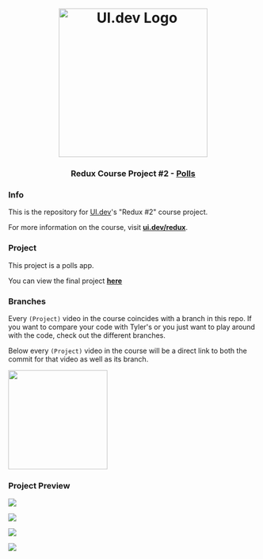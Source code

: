 <h1 align="center">
  <a href="https://ui.dev">
    <img
      src="https://ui.dev/images/logos/ui.png"
      alt="UI.dev Logo" width="300" />
  </a>
  <br />
</h1>

<h3 align="center">Redux Course Project #2 - <a href="https://ui-polls.netlify.app/">Polls</a></h3>

### Info

This is the repository for [UI.dev](https://ui.dev)'s "Redux #2" course project.

For more information on the course, visit __[ui.dev/redux](https://ui.dev/redux/)__.

### Project

This project is a polls app.

You can view the final project __[here](https://ui-polls.netlify.app/)__

### Branches

Every `(Project)` video in the course coincides with a branch in this repo. If you want to compare your code with Tyler's or you just want to play around with the code, check out the different branches.

Below every `(Project)` video in the course will be a direct link to both the commit for that video as well as its branch.

<img align='center' src='https://user-images.githubusercontent.com/2933430/53434937-df9cc300-39b4-11e9-8e8f-5bdd212cac2d.png' width='200' />

### Project Preview

![](https://user-images.githubusercontent.com/2933430/81010664-d78baf00-8e13-11ea-855e-359382ee9be9.png)

![](https://user-images.githubusercontent.com/2933430/81010657-d5c1eb80-8e13-11ea-9722-970250dcddec.png)

![](https://user-images.githubusercontent.com/2933430/81010652-d2c6fb00-8e13-11ea-8fa2-188b87f15db0.png)

![](https://user-images.githubusercontent.com/2933430/81010661-d65a8200-8e13-11ea-8db2-4571602b9fa1.png)